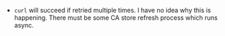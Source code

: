 
* `curl` will succeed if retried multiple times. I have no idea why this is happening. There must be some CA store refresh process which runs async.